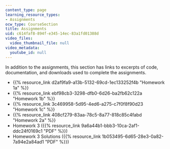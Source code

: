 ```yaml
---
content_type: page
learning_resource_types:
- Assignments
ocw_type: CourseSection
title: Assignments
uid: c614faf8-894f-e345-14ec-83a1fd01388d
video_files:
  video_thumbnail_file: null
video_metadata:
  youtube_id: null
---
```


In addition to the assignments, this section has links to excerpts of code, documentation, and downloads used to complete the assignments.

*   {{% resource_link d2af9fa9-a13b-5132-69cd-1ec133252f4b "Homework 1a" %}}
*   {{% resource_link ebf98cb3-3298-dfb0-6d26-ba2fb62c122a "Homework 1b" %}}
*   {{% resource_link 3c469958-5d95-4ed6-a275-c7f0f8f90d23 "Homework 1c" %}}
*   {{% resource_link 408cf279-83aa-78c5-8a77-818c85c4fabd "Homework 2a" %}}
*   Homework 3 ({{% resource_link 9a6a44b1-bbb3-10ca-2af1-ddc24f0169c1 "PDF" %}})
*   Homework 3 Solutions ({{% resource_link 1b053495-6d65-28e3-0a82-7a94e2a84ad1 "PDF" %}})